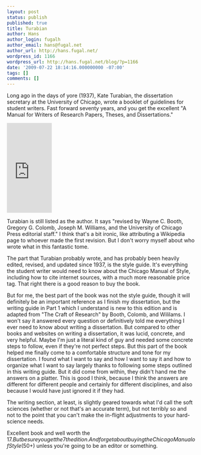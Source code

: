 ```yaml
---
layout: post
status: publish
published: true
title: Turabian
author: Hans
author_login: fugalh
author_email: hans@fugal.net
author_url: http://hans.fugal.net/
wordpress_id: 1166
wordpress_url: http://hans.fugal.net/blog/?p=1166
date: '2009-07-22 18:14:16.000000000 -07:00'
tags: []
comments: []
---
```

Long ago in the days of yore (1937), Kate Turabian, the dissertation secretary at the University of Chicago, wrote a booklet of guidelines for student writers. Fast forward seventy years, and you get the excellent "A Manual for Writers of Research Papers, Theses, and Dissertations."

<iframe src="http://rcm.amazon.com/e/cm?lt1=_blank&bc1=000000&IS2=1&bg1=FFFFFF&fc1=000000&lc1=0000FF&t=thefug-20&o=1&p=8&l=as1&m=amazon&f=ifr&md=10FE9736YVPPT7A0FBG2&asins=0226823377" style="width:120px;height:240px;" scrolling="no" marginwidth="0" marginheight="0" frameborder="0"></iframe>

Turabian is still listed as the author. It says "revised by Wayne C. Booth, Gregory G. Colomb, Joseph M. Williams, and the University of Chicago Press editorial staff." I think that's a bit ironic, like attributing a Wikipedia page to whoever made the first revision. But I don't worry myself about who wrote what in this fantastic tome.

The part that Turabian probably wrote, and has probably been heavily edited, revised, and updated since 1937, is the style guide. It's everything the student writer would need to know about the Chicago Manual of Style, including how to cite internet sources, with a much more reasonable price tag. That right there is a good reason to buy the book.

But for me, the best part of the book was not the style guide, though it will definitely be an important reference as I finish my dissertation, but the writing guide in Part 1 which I understand is new to this edition and is adapted from "The Craft of Research" by Booth, Colomb, and Wililams.  I won't say it answered every question or definitively told me everything I ever need to know about writing a dissertation. But compared to other books and websites on writing a dissertation, it was lucid, concrete, and very helpful. Maybe I'm just a literal kind of guy and needed some concrete steps to follow, even if they're not perfect steps. But this part of the book helped me finally come to a comfortable structure and tone for my dissertation. I found what I want to say and how I want to say it and how to organize what I want to say largely thanks to following some steps outlined in this writing guide. But it did come from within, they didn't hand me the answers on a platter. This is good I think, because I think the answers are different for different people and certainly for different disciplines, and also because I would have just ignored it if they had.

The writing section, at least, is slightly geared towards what I'd call the soft sciences (whether or not that's an accurate term), but not terribly so and not to the point that you can't make the in-flight adjustments to your hard-science needs.

Excellent book and well worth the $17. But be sure you get the 7th edition. And forget about buying the Chicago Manual of Style ($50+) unless you're going to be an editor or something.
